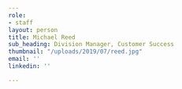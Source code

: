 ```yaml
---
role:
- staff
layout: person
title: Michael Reed
sub_heading: Division Manager, Customer Success
thumbnail: "/uploads/2019/07/reed.jpg"
email: ''
linkedin: ''

---
```

